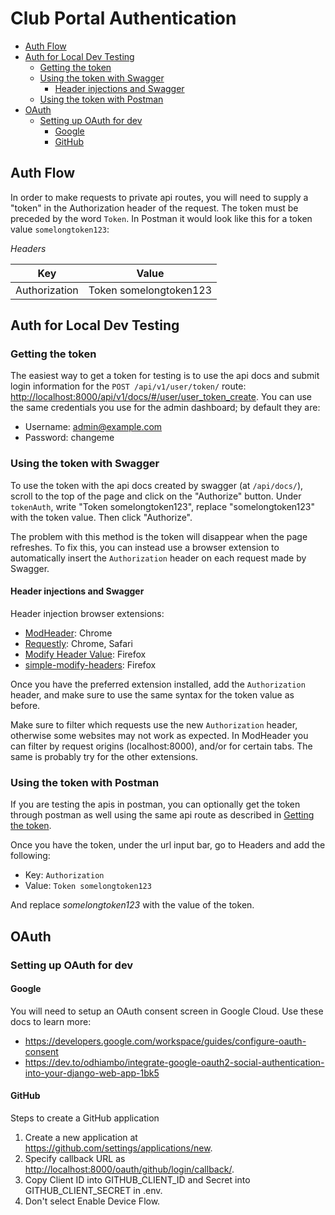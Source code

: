 # Club Portal Authentication

- [Auth Flow](#auth-flow)
- [Auth for Local Dev Testing](#auth-for-local-dev-testing)
  - [Getting the token](#getting-the-token)
  - [Using the token with Swagger](#using-the-token-with-swagger)
    - [Header injections and Swagger](#header-injections-and-swagger)
  - [Using the token with Postman](#using-the-token-with-postman)
- [OAuth](#oauth)
  - [Setting up OAuth for dev](#setting-up-oauth-for-dev)
    - [Google](#google)
    - [GitHub](#github)

## Auth Flow

In order to make requests to private api routes, you will need to supply a "token" in the Authorization header of the request. The token must be preceded by the word `Token`. In Postman it would look like this for a token value `somelongtoken123`:

_Headers_

| Key           | Value                  |
| ------------- | ---------------------- |
| Authorization | Token somelongtoken123 |

## Auth for Local Dev Testing

### Getting the token

The easiest way to get a token for testing is to use the api docs and submit login information for the `POST /api/v1/user/token/` route: <http://localhost:8000/api/v1/docs/#/user/user_token_create>. You can use the same credentials you use for the admin dashboard; by default they are:

- Username: <admin@example.com>
- Password: changeme

### Using the token with Swagger

To use the token with the api docs created by swagger (at `/api/docs/`), scroll to the top of the page and click on the "Authorize" button. Under `tokenAuth`, write "Token somelongtoken123", replace "somelongtoken123" with the token value. Then click "Authorize".

The problem with this method is the token will disappear when the page refreshes. To fix this, you can instead use a browser extension to automatically insert the `Authorization` header on each request made by Swagger.

#### Header injections and Swagger

Header injection browser extensions:

- [ModHeader](https://chromewebstore.google.com/detail/modheader-modify-http-hea/idgpnmonknjnojddfkpgkljpfnnfcklj?hl=en&pli=1): Chrome
- [Requestly](https://requestly.com/blog/modify-headers-in-https-requests-and-responses-in-chrome-firefox-safari/): Chrome, Safari
- [Modify Header Value](https://addons.mozilla.org/en-US/firefox/addon/modify-header-value/): Firefox
- [simple-modify-headers](https://addons.mozilla.org/en-US/firefox/addon/simple-modify-header/): Firefox

Once you have the preferred extension installed, add the `Authorization` header, and make sure to use the same syntax for the token value as before.

Make sure to filter which requests use the new `Authorization` header, otherwise some websites may not work as expected. In ModHeader you can filter by request origins (localhost:8000), and/or for certain tabs. The same is probably try for the other extensions.

### Using the token with Postman

If you are testing the apis in postman, you can optionally get the token through postman as well using the same api route as described in [Getting the token](#getting-the-token).

Once you have the token, under the url input bar, go to Headers and add the following:

- Key: `Authorization`
- Value: `Token somelongtoken123`

And replace _somelongtoken123_ with the value of the token.

## OAuth

### Setting up OAuth for dev

#### Google

You will need to setup an OAuth consent screen in Google Cloud. Use these docs to learn more:

- <https://developers.google.com/workspace/guides/configure-oauth-consent>
- <https://dev.to/odhiambo/integrate-google-oauth2-social-authentication-into-your-django-web-app-1bk5>

#### GitHub

Steps to create a GitHub application

1. Create a new application at <https://github.com/settings/applications/new>.
2. Specify callback URL as <http://localhost:8000/oauth/github/login/callback/>.
3. Copy Client ID into GITHUB_CLIENT_ID and Secret into GITHUB_CLIENT_SECRET in .env.
4. Don't select Enable Device Flow.

